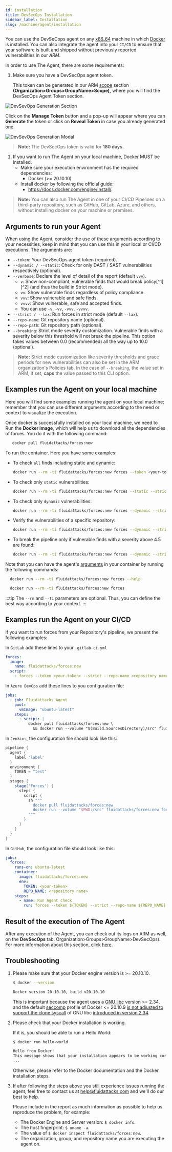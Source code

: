 ```yaml
---
id: installation
title: DevSecOps Installation
sidebar_label: Installation
slug: /machine/agent/installation
---
```


You can use the DevSeCops agent
on any [x86_64](https://en.wikipedia.org/wiki/X86-64)
machine in which [Docker](https://www.docker.com/) is installed.
You can also integrate the agent
into your `CI/CD` to ensure
that your software is built and shipped
without previously reported vulnerabilities
in our _ARM_.

In order to use The Agent,
there are some requirements:

1. Make sure you have
   a DevSecOps agent token.

   This token can be generated
   in our ARM [scope](/machine/web/groups/agent) section
   **(Organization>Groups>GroupName>Scope),**
   where you will find
   the DevSecOps Agent Token section.

![DevSevOps Generation Section](https://res.cloudinary.com/fluid-attacks/image/upload/v1663687225/docs/machine/agent/installation/dev_token_section.png)

Click on the **Manage Token** button
and a pop-up will appear
where you can **Generate** the token
or click on **Reveal Token**
in case you already generated one.

![DevSevOps Generation Modal](https://res.cloudinary.com/fluid-attacks/image/upload/v1663687225/docs/machine/agent/installation/manage_toke.png)

> **Note:** The DevSecOps token is valid for **180 days.**

1. If you want to run The Agent on your local machine,
   Docker MUST be installed.
   - Make sure your execution environment
     has the required dependencies:
     - Docker (>= 20.10.10)
   - Install docker by following
     the official guide:
     - <https://docs.docker.com/engine/install/>.

> **Note:** You can also run The Agent in one of
> your CI/CD Pipelines on a third-party repository,
> such as GitHub,
> GitLab,
> Azure,
> and others,
> without installing docker on your machine or premises.

## Arguments to run your Agent

When using the Agent,
consider the use of these arguments
according to your necessities,
keep in mind that you can use this in your
local or CI/CD executions.
The arguments are:

- `--token`: Your DevSecOps agent token (required).
- `--dynamic / --static`: Check for only DAST / SAST vulnerabilities
  respectively (optional).
- `--verbose`: Declare the level of detail of the report (default `vvv`).
  - `v`: Show non-compliant, vulnerable finds that would break policy[^1][^2]
    (and thus the build in Strict mode).
  - `vv`: Show vulnerable finds regardless of policy compliance.
  - `vvv`: Show vulnerable and safe finds.
  - `vvvv`: Show vulnerable, safe and accepted finds.
  - You can use `-v`, `-vv`, `-vvv`, `-vvvv`.
- `--strict / --lax`: Run forces in strict mode (default `--lax`).
- `--repo-name`: Git repository name (optional).
- `--repo-path`: Git repository path (optional).
- `--breaking`: Strict mode severity customization.
  Vulnerable finds with a severity below this threshold
  will not break the pipeline. This option takes values
  between 0.0 (recommended) all the way up to 10.0 (optional).

> **Note:** Strict mode customization like severity thresholds
> and grace periods for new vulnerabilities can also be set in
> the ARM organization's Policies tab.
> In the case of `--breaking`, the value set in ARM, if set, **caps**
> the value passed to this CLI option.

## Examples run the Agent on your local machine

Here you will find some examples running
the agent on your local machine;
remember that you can use different
arguments according to the need or
context to visualize the execution.

Once docker is successfully installed
on your local machine,
we need to Run the **Docker image**,
which will help us to download all
the dependencies of forces.
You do it with the following command:

```sh
   docker pull fluidattacks/forces:new
```

To run the container. Here you have some examples:

- To check `all` finds including static and dynamic:

  ```sh
  docker run --rm -ti fluidattacks/forces:new forces --token <your-token> -vvv
  ```

- To check only `static` vulnerabilities:

  ```sh
  docker run --rm -ti fluidattacks/forces:new forces --static --strict --token <your-token>
  ```

- To check only `dynamic` vulnerabilities:

  ```sh
  docker run --rm -ti fluidattacks/forces:new forces --dynamic --strict --token <your-token>
  ```

- Verify the vulnerabilities of a specific repository:

  ```sh
  docker run --rm -ti fluidattacks/forces:new forces --dynamic --strict --repo-name <nickname repo> --token <your-token>
  ```

- To break the pipeline only if vulnerable finds
  with a severity above 4.5 are found:

  ```sh
  docker run --rm -ti fluidattacks/forces:new forces --dynamic --strict --token <your-token> --breaking 4.5
  ```

Note that you can have the agent's
[arguments](/machine/agent/installation/#arguments-to-run-your-agent)
in your container by running the following commands:

```sh
  docker run --rm -ti fluidattacks/forces:new forces --help
```

```sh
  docker run --rm -ti fluidattacks/forces:new forces
```

:::tip
The `--rm` and
`--ti` parameters are optional.
Thus, you can define the best way according to your context.
:::

## Examples run the Agent on your CI/CD

If you want to run forces from your
Repository's pipeline,
we present the following examples:

In `GitLab` add these lines to your `.gitlab-ci.yml`

```yaml
forces:
  image:
    name: fluidattacks/forces:new
  script:
    - forces --token <your-token> --strict --repo-name <repository name>
```

In `Azure DevOps` add these lines to you configuration file:

```yaml
jobs:
  - job: Fluidattacks Agent
    pool:
      vmImage: "ubuntu-latest"
    steps:
      - script: |
          docker pull fluidattacks/forces:new \
            && docker run --volume "$(Build.SourcesDirectory)/src" fluidattacks/forces:new --token <your-token>
```

In `Jenkins`, the configuration file should look like this:

```groovy
pipeline {
  agent {
    label 'label'
  }
  environment {
    TOKEN = "test"
  }
  stages {
    stage('Forces') {
      steps {
        script {
          sh """
            docker pull fluidattacks/forces:new
            docker run --volume "$PWD:/src" fluidattacks/forces:new forces --token ${TOKEN} --repo-name <repository name>
          """
        }
      }
    }
  }
}
```

In `GitHub`, the configuration file should look like this:

```yaml
jobs:
  forces:
    runs-on: ubuntu-latest
    container:
      image: fluidattacks/forces:new
      env:
        TOKEN: <your-token>
        REPO_NAME: <repository name>
    steps:
      - name: Run Agent check
        run: forces --token ${TOKEN} --strict --repo-name ${REPO_NAME}
```

## Result of the execution of The Agent

After any execution of the Agent,
you can check out its logs on ARM as well,
on the **DevSecOps** tab.
Organization>Groups>GroupName>DevSecOps).
For more information about this section,
click [here](/machine/agent).

## Troubleshooting

1. Please make sure that your Docker engine version is >= 20.10.10.

   ```sh
   $ docker --version

   Docker version 20.10.10, build v20.10.10
   ```

   This is important because the agent
   uses a [GNU libc](https://www.gnu.org/software/libc/) version >= 2.34,
   and the
   default [seccomp](https://en.wikipedia.org/wiki/Seccomp) profile
   of Docker <= 20.10.9
   [is not adjusted to support the clone syscall](https://github.com/moby/moby/blob/v20.10.9/profiles/seccomp/default.json)
   of GNU libc
   [introduced in version 2.34](https://sourceware.org/git/?p=glibc.git;a=commit;h=d8ea0d0168b190bdf138a20358293c939509367f).

1. Please check that your Docker installation is working.

   If it is, you should be able to run a Hello World:

   ```sh
   $ docker run hello-world

   Hello from Docker!
   This message shows that your installation appears to be working correctly.
   ...
   ```

   Otherwise,
   please refer to the Docker documentation
   and the Docker installation steps.

1. If after following the steps above
   you still experience issues running the agent,
   feel free to contact us at [help@fluidattacks.com](mailto:help@fluidattacks.com)
   and we'll do our best to help.

   Please include in the report as much information as possible
   to help us reproduce the problem, for example:

   - The Docker Engine and Server version: `$ docker info`.
   - The host fingerprint: `$ uname -a`.
   - The value of `$ docker inspect fluidattacks/forces:new`.
   - The organization, group, and repository name you are executing the agent on.

